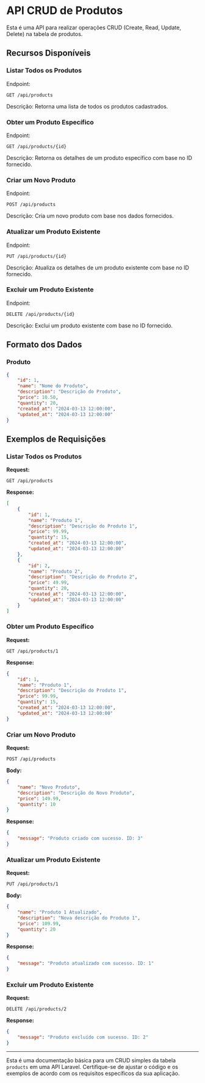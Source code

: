 # API CRUD de Produtos

Esta é uma API para realizar operações CRUD (Create, Read, Update, Delete) na tabela de produtos.

## Recursos Disponíveis

### Listar Todos os Produtos

Endpoint:
```
GET /api/products
```

Descrição:
Retorna uma lista de todos os produtos cadastrados.

### Obter um Produto Específico

Endpoint:
```
GET /api/products/{id}
```

Descrição:
Retorna os detalhes de um produto específico com base no ID fornecido.

### Criar um Novo Produto

Endpoint:
```
POST /api/products
```

Descrição:
Cria um novo produto com base nos dados fornecidos.

### Atualizar um Produto Existente

Endpoint:
```
PUT /api/products/{id}
```

Descrição:
Atualiza os detalhes de um produto existente com base no ID fornecido.

### Excluir um Produto Existente

Endpoint:
```
DELETE /api/products/{id}
```

Descrição:
Exclui um produto existente com base no ID fornecido.

## Formato dos Dados

### Produto

```json
{
    "id": 1,
    "name": "Nome do Produto",
    "description": "Descrição do Produto",
    "price": 10.50,
    "quantity": 20,
    "created_at": "2024-03-13 12:00:00",
    "updated_at": "2024-03-13 12:00:00"
}
```

## Exemplos de Requisições

### Listar Todos os Produtos

**Request:**
```
GET /api/products
```

**Response:**
```json
[
    {
        "id": 1,
        "name": "Produto 1",
        "description": "Descrição do Produto 1",
        "price": 99.99,
        "quantity": 15,
        "created_at": "2024-03-13 12:00:00",
        "updated_at": "2024-03-13 12:00:00"
    },
    {
        "id": 2,
        "name": "Produto 2",
        "description": "Descrição do Produto 2",
        "price": 49.99,
        "quantity": 20,
        "created_at": "2024-03-13 12:00:00",
        "updated_at": "2024-03-13 12:00:00"
    }
]
```

### Obter um Produto Específico

**Request:**
```
GET /api/products/1
```

**Response:**
```json
{
    "id": 1,
    "name": "Produto 1",
    "description": "Descrição do Produto 1",
    "price": 99.99,
    "quantity": 15,
    "created_at": "2024-03-13 12:00:00",
    "updated_at": "2024-03-13 12:00:00"
}
```

### Criar um Novo Produto

**Request:**
```
POST /api/products
```

**Body:**
```json
{
    "name": "Novo Produto",
    "description": "Descrição do Novo Produto",
    "price": 149.99,
    "quantity": 10
}
```

**Response:**
```json
{
    "message": "Produto criado com sucesso. ID: 3"
}
```

### Atualizar um Produto Existente

**Request:**
```
PUT /api/products/1
```

**Body:**
```json
{
    "name": "Produto 1 Atualizado",
    "description": "Nova descrição do Produto 1",
    "price": 109.99,
    "quantity": 20
}
```

**Response:**
```json
{
    "message": "Produto atualizado com sucesso. ID: 1"
}
```

### Excluir um Produto Existente

**Request:**
```
DELETE /api/products/2
```

**Response:**
```json
{
    "message": "Produto excluído com sucesso. ID: 2"
}
```

---

Esta é uma documentação básica para um CRUD simples da tabela `products` em uma API Laravel. Certifique-se de ajustar o código e os exemplos de acordo com os requisitos específicos da sua aplicação.
